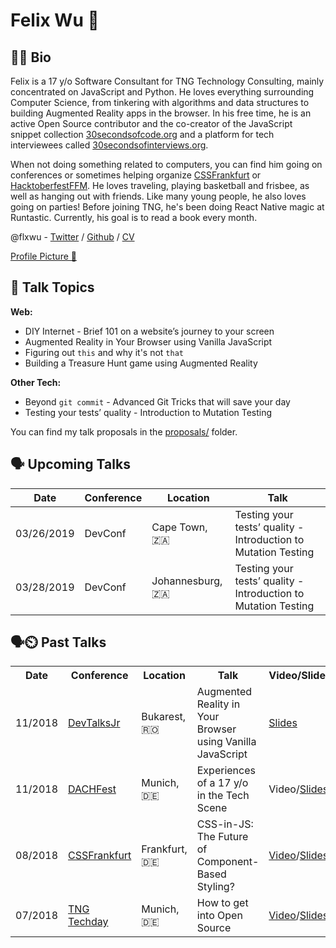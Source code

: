 # Felix Wu 🐺

## 👨‍💻 Bio

Felix is a 17 y/o Software Consultant for TNG Technology Consulting, mainly concentrated on JavaScript and Python. He loves everything surrounding Computer Science, from tinkering with algorithms and data structures to building Augmented Reality apps in the browser.  In his free time, he is an active Open Source contributor and the co-creator of the JavaScript snippet collection [30secondsofcode.org](https://github.com/30-seconds/30-seconds-of-code) and a platform for tech interviewees called [30secondsofinterviews.org](https://github.com/30-seconds/30-seconds-of-interviews).

When not doing something related to computers, you can find him going on conferences or sometimes helping organize [CSSFrankfurt](https://cssfrankfurt.de) or [HacktoberfestFFM](https://hacktoberfestffm.de). He loves traveling, playing basketball and frisbee, as well as hanging out with friends. Like many young people, he also loves going on parties! Before joining TNG, he's been doing React Native magic at Runtastic.
Currently, his goal is to read a book every month.

@flxwu - [Twitter](https://twitter.com/flxwu) / [Github](https://github.com/flxwu) / [CV](https://resume.io/r/aJyyo)

[Profile Picture 📸](/profile.png)


## 💬 Talk Topics
**Web:**

* DIY Internet - Brief 101 on a website’s journey to your screen
* Augmented Reality in Your Browser using Vanilla JavaScript
* Figuring out `this` and why it's not `that`
* Building a Treasure Hunt game using Augmented Reality

**Other Tech:**

* Beyond `git commit` - Advanced Git Tricks that will save your day
* Testing your tests’ quality - Introduction to Mutation Testing

You can find my talk proposals in the [proposals/](/proposals) folder.


## 🗣️ Upcoming Talks

| Date       | Conference | Location         | Talk                                                           |
|------------|------------|------------------|----------------------------------------------------------------|
| 03/26/2019 | DevConf    | Cape Town, 🇿🇦    | Testing your tests’ quality - Introduction to Mutation Testing |
| 03/28/2019 | DevConf    | Johannesburg, 🇿🇦 | Testing your tests’ quality - Introduction to Mutation Testing |



## 🗣️⏲️ Past Talks

<table class="tg">
  <tr>
    <th class="tg-0pky">Date</th>
    <th class="tg-0pky">Conference</th>
    <th class="tg-0pky">Location</th>
    <th class="tg-0pky">Talk</th>
    <th class="tg-0lax">Video/Slides</th>
  </tr>
  <tr>
    <td class="tg-0pky">11/2018</td>
    <td class="tg-0pky"><a href="http://devtalks.ro/bucharest/devtalksjr/">DevTalksJr</a></td>
    <td class="tg-0pky">Bukarest, 🇷🇴</td>
    <td class="tg-0pky">Augmented Reality in Your Browser using Vanilla JavaScript</td>
    <td class="tg-0lax"><a href="https://speakerdeck.com/flxwu/augmented-reality-in-your-browser-using-vanilla-javascript">Slides</a></td>
  </tr>
  <tr>
    <td class="tg-0pky">11/2018</td>
    <td class="tg-0pky"><a href="http://dachfest.com">DACHFest</a></td>
    <td class="tg-0pky">Munich, 🇩🇪</td>
    <td class="tg-0pky">Experiences of a 17 y/o in the Tech Scene</td>
    <td class="tg-0lax">Video/<a href="https://speakerdeck.com/flxwu/o-in-the-tech-scene">Slides</a></td>
  </tr>
  <tr>
    <td class="tg-0pky">08/2018</td>
    <td class="tg-0pky"><a href="https://cssfrankfurt.de">CSSFrankfurt</a></td>
    <td class="tg-0pky">Frankfurt, 🇩🇪</td>
    <td class="tg-0pky">CSS-in-JS: The Future of Component-Based Styling?</td>
    <td class="tg-0lax"><a href="https://www.youtube.com/watch?v=NcU4RL2rQeg">Video</a>/<a href="https://slides.com/flxwu/css-in-js">Slides</a></td>
  </tr>
  <tr>
    <td class="tg-0pky">07/2018</td>
    <td class="tg-0pky"><a href="https://tngtech.com">TNG Techday</a></td>
    <td class="tg-0pky">Munich, 🇩🇪</td>
    <td class="tg-0pky">How to get into Open Source</td>
    <td class="tg-0lax"><a href="https://vimeo.com/285446527">Video</a>/<a href="https://slides.com/flxwu/get-into-open-source">Slides</a></td>
  </tr>
</table>
